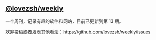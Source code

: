 ## [@lovezsh/weekly](https://github.com/lovezsh/weekly)

一个周刊，记录有趣的软件和网站，目前已更新到第 13 期。

欢迎投稿或者发表其他看法：https://github.com/lovezsh/weekly/issues

